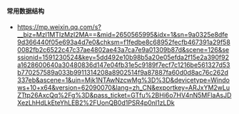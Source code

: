 ####   常用数据结构

* https://mp.weixin.qq.com/s?__biz=MzI1MTIzMzI2MA==&mid=2650565995&idx=1&sn=9a0325e8dfe9d366440f05e693a4d7e0&chksm=f1fedbe8c68952fecfb467391a29f580082fb2c6522c47c37ae4802ae43a7ca7e9a01309b87d&scene=126&sessionid=1591230524&key=5dd492e10b98b5a20e05efda2f15e2a390f92a1628600640a30480836d147e04fb31e5c9189f7ecf7c1216be561327d53b770257589a033b9911314208a8902514f9a87887fa60d0d8ac76c262d337eb&ascene=1&uin=Mjk1NTAwNzcwMg%3D%3D&devicetype=Windows+10+x64&version=62090070&lang=zh_CN&exportkey=ARJxYM2wLuZTtp26AxcQq%2Fg%3D&pass_ticket=GTfu%2BHi6o7HV4nN5MFlaAsJDXezLhHdLkEteYhLEB2%2FUonQB0d1PSR4p0nI1zLDk